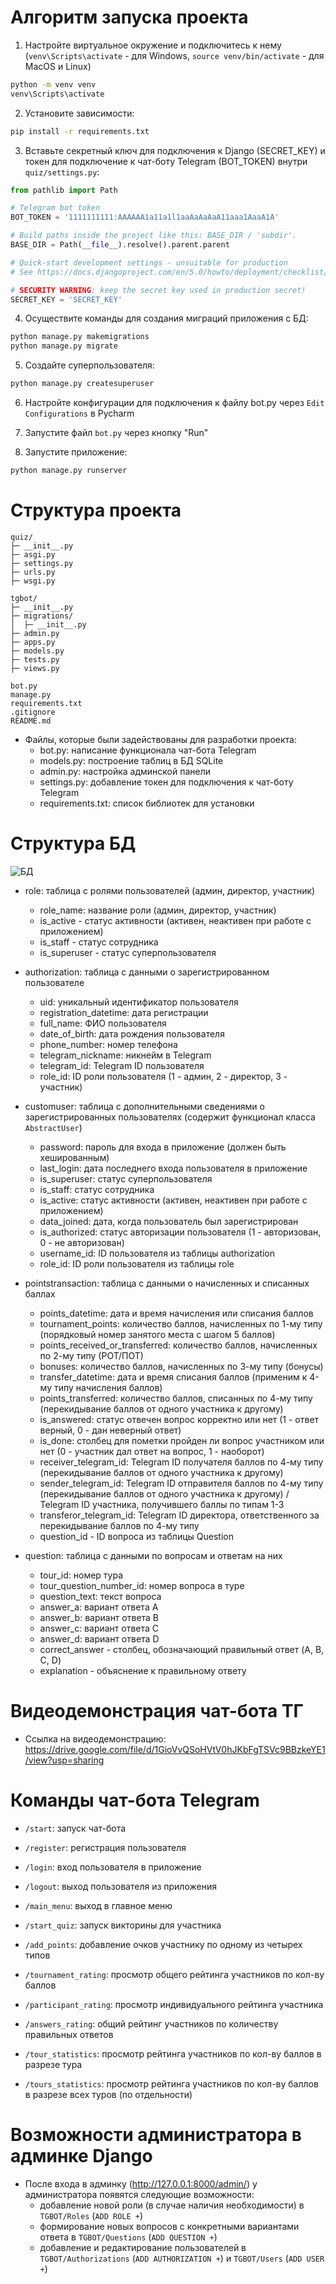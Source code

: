 # Алгоритм запуска проекта

1. Настройте виртуальное окружение и подключитесь к нему (``venv\Scripts\activate`` - для Windows, ``source venv/bin/activate`` - для MacOS и Linux)
```bash
python -m venv venv
venv\Scripts\activate
```

2. Установите зависимости:
```bash
pip install -r requirements.txt
```

3. Вставьте секретный ключ для подключения к Django (SECRET_KEY) и токен для подключение к чат-боту Telegram (BOT_TOKEN) внутри ``quiz/settings.py``:
```python
from pathlib import Path

# Telegram bot token
BOT_TOKEN = '1111111111:AAAAAA1a11a1l1aaAaAaAaA11aaa1AaaA1A'

# Build paths inside the project like this: BASE_DIR / 'subdir'.
BASE_DIR = Path(__file__).resolve().parent.parent

# Quick-start development settings - unsuitable for production
# See https://docs.djangoproject.com/en/5.0/howto/deployment/checklist/

# SECURITY WARNING: keep the secret key used in production secret!
SECRET_KEY = 'SECRET_KEY'
```

4. Осуществите команды для создания миграций приложения с БД:
```bash
python manage.py makemigrations
python manage.py migrate
```

5. Создайте суперпользователя:
```bash
python manage.py createsuperuser
```

6. Настройте конфигурации для подключения к файлу bot.py через ``Edit Configurations`` в Pycharm

7. Запустите файл ``bot.py`` через кнопку "Run"

8. Запустите приложение:
```bash
python manage.py runserver
```

# Структура проекта
```
quiz/
├─ __init__.py
├─ asgi.py
├─ settings.py
├─ urls.py
├─ wsgi.py

tgbot/
├─ __init__.py
├─ migrations/
│  ├─ __init__.py
├─ admin.py
├─ apps.py
├─ models.py
├─ tests.py
├─ views.py

bot.py
manage.py
requirements.txt
.gitignore
README.md
```

- Файлы, которые были задействованы для разработки проекта:
  - bot.py: написание функционала чат-бота Telegram
  - models.py: построение таблиц в БД SQLite
  - admin.py: настройка админской панели
  - settings.py: добавление токен для подключения к чат-боту Telegram
  - requirements.txt: список библиотек для установки

# Структура БД

![БД](./res/QuizDb.jpg)

- role: таблица с ролями пользователей (админ, директор, участник)
  - role_name: название роли (админ, директор, участник)
  - is_active - статус активности (активен, неактивен при работе с приложением)
  - is_staff - статус сотрудника
  - is_superuser - статус суперпользователя


- authorization: таблица с данными о зарегистрированном пользователе
  - uid: уникальный идентификатор пользователя 
  - registration_datetime: дата регистрации 
  - full_name: ФИО пользователя
  - date_of_birth: дата рождения пользователя
  - phone_number: номер телефона
  - telegram_nickname: никнейм в Telegram 
  - telegram_id: Telegram ID пользователя
  - role_id: ID роли пользователя (1 - админ, 2 - директор, 3 - участник)


- customuser: таблица с дополнительными сведениями о зарегистрированных пользователях (содержит функционал класса ```AbstractUser```)
  - password: пароль для входа в приложение (должен быть хешированным)
  - last_login: дата последнего входа пользователя в приложение
  - is_superuser: статус суперпользователя
  - is_staff: статус сотрудника
  - is_active: статус активности (активен, неактивен при работе с приложением)
  - data_joined: дата, когда пользователь был зарегистрирован
  - is_authorized: статус авторизации пользователя (1 - авторизован, 0 - не авторизован)
  - username_id: ID пользователя из таблицы authorization
  - role_id: ID роли пользователя из таблицы role


- pointstransaction: таблица с данными о начисленных и списанных баллах
  - points_datetime: дата и время начисления или списания баллов
  - tournament_points: количество баллов, начисленных по 1-му типу (порядковый номер занятого места с шагом 5 баллов)
  - points_received_or_transferred: количество баллов, начисленных по 2-му типу (РОТ/ПОТ)
  - bonuses: количество баллов, начисленных по 3-му типу (бонусы)
  - transfer_datetime: дата и время списания баллов (применим к 4-му типу начисления баллов)
  - points_transferred: количество баллов, списанных по 4-му типу (перекидывание баллов от одного участника к другому)
  - is_answered: статус отвечен вопрос корректно или нет (1 - ответ верный, 0 - дан неверный ответ)
  - is_done: столбец для пометки пройден ли вопрос участником или нет (0 - участник дал ответ на вопрос, 1 - наоборот)
  - receiver_telegram_id: Telegram ID получателя баллов по 4-му типу (перекидывание баллов от одного участника к другому)
  - sender_telegram_id: Telegram ID отправителя баллов по 4-му типу (перекидывание баллов от одного участника к другому) / Telegram ID участника, получившего баллы по типам 1-3
  - transferor_telegram_id: Telegram ID директора, ответственного за перекидывание баллов по 4-му типу
  - question_id - ID вопроса из таблицы Question


- question: таблица с данными по вопросам и ответам на них
  - tour_id: номер тура 
  - tour_question_number_id: номер вопроса в туре 
  - question_text: текст вопроса 
  - answer_a: вариант ответа A 
  - answer_b: вариант ответа B 
  - answer_c: вариант ответа C 
  - answer_d: вариант ответа D
  - correct_answer - столбец, обозначающий правильный ответ (A, B, C, D)
  - explanation - объяснение к правильному ответу


# Видеодемонстрация чат-бота ТГ
- Ссылка на видеодемонстрацию: https://drive.google.com/file/d/1GioVvQSoHVtV0hJKbFgTSVc9BBzkeYE1/view?usp=sharing


# Команды чат-бота Telegram
- ```/start```: запуск чат-бота
- ```/register```: регистрация пользователя
- ```/login```: вход пользователя в приложение
- ```/logout```: выход пользователя из приложения
- ```/main_menu```: выход в главное меню


- ```/start_quiz```: запуск викторины для участника
- ```/add_points```: добавление очков участнику по одному из четырех типов


- ```/tournament_rating```: просмотр общего рейтинга участников по кол-ву баллов
-  ```/participant_rating```: просмотр индивидуального рейтинга участника
- ```/answers_rating```: общий рейтинг участников по количеству правильных ответов


- ```/tour_statistics```: просмотр рейтинга участников по кол-ву баллов в разрезе тура
- ```/tours_statistics```: просмотр рейтинга участников по кол-ву баллов в разрезе всех туров (по отдельности)


# Возможности администратора в админке Django

- После входа в админку (http://127.0.0.1:8000/admin/) у администратора появятся следующие возможности:
  - добавление новой роли (в случае наличия необходимости) в ``TGBOT/Roles`` (``ADD ROLE +``)
  - формирование новых вопросов с конкретными вариантами ответа в ``TGBOT/Questions`` (``ADD QUESTION +``)
  - добавление и редактирование пользователей в ``TGBOT/Authorizations`` (``ADD AUTHORIZATION +``) и ``TGBOT/Users`` (``ADD USER +``)
